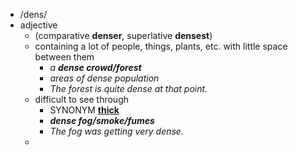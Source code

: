 - /dens/
- adjective
	- (comparative **denser**, superlative **densest**)
	- containing a lot of people, things, plants, etc. with little space between them
		- *a ***dense crowd/forest****
		- *areas of dense population*
		- *The forest is quite dense at that point.*
	- difficult to see through
		- SYNONYM [**thick**](https://www.oxfordlearnersdictionaries.com/definition/english/thick_1)
		- ***dense fog/smoke/fumes***
		- *The fog was getting very dense.*
	-